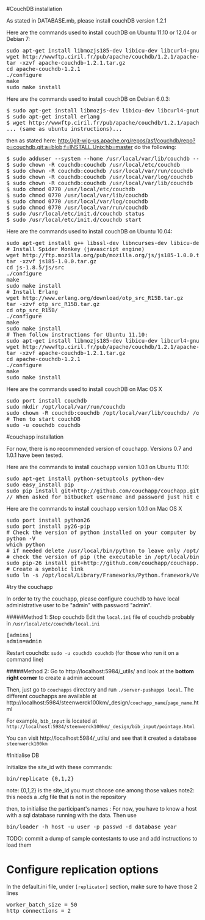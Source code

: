 #CouchDB installation

As stated in DATABASE.mb, please install couchDB version 1.2.1

Here are the commands used to install couchDB on Ubuntu 11.10 or 12.04 or Debian 7:
<pre>
sudo apt-get install libmozjs185-dev libicu-dev libcurl4-gnutls-dev erlang
wget http://wwwftp.ciril.fr/pub/apache/couchdb/1.2.1/apache-couchdb-1.2.1.tar.gz
tar -xzvf apache-couchdb-1.2.1.tar.gz
cd apache-couchdb-1.2.1
./configure
make
sudo make install
</pre>


Here are the commands used to install couchDB on Debian 6.0.3:
<pre>
$ sudo apt-get install libmozjs-dev libicu-dev libcurl4-gnutls-dev
$ sudo apt-get install erlang
$ wget http://wwwftp.ciril.fr/pub/apache/couchdb/1.2.1/apache-couchdb-1.2.1.tar.gz
... (same as ubuntu instructions)...
</pre>

then as stated here:
   http://git-wip-us.apache.org/repos/asf/couchdb/repo?p=couchdb.git;a=blob;f=INSTALL.Unix;hb=master
do the following:

<pre>
$ sudo adduser --system --home /usr/local/var/lib/couchdb --no-create-home --shell /bin/bash --group --gecos "CouchDB Administrator" couchdb
$ sudo chown -R couchdb:couchdb /usr/local/etc/couchdb
$ sudo chown -R couchdb:couchdb /usr/local/var/run/couchdb
$ sudo chown -R couchdb:couchdb /usr/local/var/log/couchdb
$ sudo chown -R couchdb:couchdb /usr/local/var/lib/couchdb
$ sudo chmod 0770 /usr/local/etc/couchdb
$ sudo chmod 0770 /usr/local/var/lib/couchdb
$ sudo chmod 0770 /usr/local/var/log/couchdb
$ sudo chmod 0770 /usr/local/var/run/couchdb
$ sudo /usr/local/etc/init.d/couchdb status
$ sudo /usr/local/etc/init.d/couchdb start
</pre>


Here are the commands used to install couchDB on Ubuntu 10.04:
<pre>
sudo apt-get install g++ libssl-dev libncurses-dev libicu-dev libcurl4-gnutls-dev
# Install Spider Monkey (javascript engine)
wget http://ftp.mozilla.org/pub/mozilla.org/js/js185-1.0.0.tar.gz
tar -xzvf js185-1.0.0.tar.gz
cd js-1.8.5/js/src
./configure
make
sudo make install
# Install Erlang
wget http://www.erlang.org/download/otp_src_R15B.tar.gz
tar -xzvf otp_src_R15B.tar.gz
cd otp_src_R15B/
./configure
make
sudo make install
# Then follow instructions for Ubuntu 11.10:
sudo apt-get install libmozjs185-dev libicu-dev libcurl4-gnutls-dev erlang
wget http://wwwftp.ciril.fr/pub/apache/couchdb/1.2.1/apache-couchdb-1.2.1.tar.gz
tar -xzvf apache-couchdb-1.2.1.tar.gz
cd apache-couchdb-1.2.1
./configure
make
sudo make install
</pre>

Here are the commands used to install couchDB on Mac OS X
<pre>
sudo port install couchdb
sudo mkdir /opt/local/var/run/couchdb
sudo chown -R couchdb:couchdb /opt/local/var/lib/couchdb/ /opt/local/var/log/couchdb/ /opt/local/etc/couchdb/ /opt/local/var/run/couchdb/
# Then to start couchDB
sudo -u couchdb couchdb
</pre>

#couchapp installation

For now, there is no recommended version of couchapp. Versions 0.7 and 1.0.1 have been tested.

Here are the commands to install couchapp version 1.0.1 on Ubuntu 11.10:
<pre>
sudo apt-get install python-setuptools python-dev
sudo easy_install pip
sudo pip install git+http://github.com/couchapp/couchapp.git@1.0.1#egg=Couchapp
// When asked for bitbucket username and password just hit enter
</pre>

Here are the commands to install couchapp version 1.0.1 on Mac OS X
<pre>
sudo port install python26
sudo port install py26-pip
# Check the version of python installed on your computer by running
python -V
which python
# if needed delete /usr/local/bin/python to leave only /opt/local/bin/python
# check the version of pip (the executable in /opt/local/bin is suffixed by the version number)
sudo pip-26 install git+http://github.com/couchapp/couchapp.git@1.0.1#egg=Couchapp
# Create a symbolic link
sudo ln -s /opt/local/Library/Frameworks/Python.framework/Versions/2.6/bin/couchapp /opt/local/bin/couchapp
</pre>

#try the couchapp

In order to try the couchapp, please configure couchdb to have local administrative user to be "admin" with password "admin".

#####Method 1:
Stop couchdb
Edit the `local.ini` file of couchdb probably in `/usr/local/etc/couchdb/local.ini`
<pre>
[admins]
admin=admin
</pre>
Restart couchdb: `sudo -u couchdb couchdb` (for those who run it on a command line)

#####Method 2:
Go to http://localhost:5984/_utils/ and look at the **bottom right corner** to create a admin account

Then, just go to `couchapps` directory and run `./server-pushapps local`. The different couchapps are available at http://localhost:5984/steenwerck100km/_design/`couchapp_name`/`page_name`.html

For example, `bib_input` is located at `http://localhost:5984/steenwerck100km/_design/bib_input/pointage.html`

You can visit http://localhost:5984/_utils/ and see that it created a database `steenwerck100km`

#Initialise DB

Initialize the site_id with these commands:
<pre>
bin/replicate {0,1,2}
</pre>

note: {0,1,2} is the site_id you must choose one among those values
note2: this needs a .cfg file that is not in the repository

then, to initialise the participant's names :
For now, you have to know a host with a sql database running with the data. Then use
<pre>
bin/loader -h host -u user -p passwd -d database year
</pre>
TODO: commit a dump of sample contestants to use and add instructions to load them

# Configure replication options

In the default.ini file, under `[replicator]` section, make sure to have those 2 lines
<pre>
worker_batch_size = 50
http_connections = 2
</pre>


